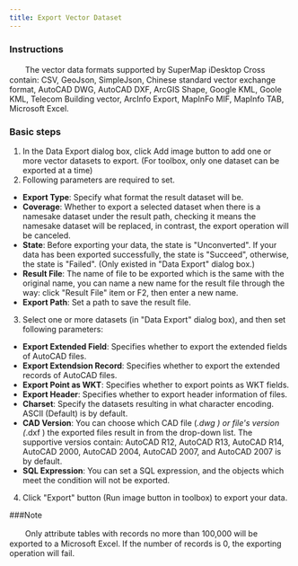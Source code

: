 ```yaml
---
title: Export Vector Dataset
---
```


### Instructions

　　The vector data formats supported by SuperMap iDesktop Cross contain: CSV, GeoJson, SimpleJson, Chinese standard vector exchange format, AutoCAD DWG, AutoCAD DXF, ArcGIS Shape, Google KML, Goole KML, Telecom Building vector, ArcInfo Export, MapInFo MIF, MapInfo TAB, Microsoft Excel. 

### Basic steps

1. In the Data Export dialog box, click Add image button to add one or more vector datasets to export. (For toolbox, only one dataset can be exported at a time)
2. Following parameters are required to set.

 - **Export Type**: Specify what format the result dataset will be.
 - **Coverage**: Whether to export a selected dataset when there is a namesake dataset under the result path, checking it means the namesake dataset will be replaced, in contrast, the export operation will be canceled.
 - **State**: Before exporting your data, the state is "Unconverted". If your data has been exported successfully, the state is "Succeed", otherwise, the state is "Failed". (Only existed in "Data Export" dialog box.)
 - **Result File**: The name of file to be exported which is the same with the original name, you can name a new name for the result file through the way: click "Result File" item or F2, then enter a new name. 
 - **Export Path**: Set a path to save the result file.
3. Select one or more datasets (in "Data Export" dialog box), and then set following parameters:
  - **Export Extended Field**: Specifies whether to export the extended fields of AutoCAD files.
  - **Export Extendsion Record**: Specifies whether to export the extended records of AutoCAD files.   
  - **Export Point as WKT**: Specifies whether to export points as WKT fields. 
  - **Export Header**: Specifies whether to export header information of files.
  - **Charset**: Specify the datasets resulting in what character encoding. ASCII (Default) is by default.
  - **CAD Version**: You can choose which CAD file (*.dwg ) or file's version (*.dxf ) the exported files result in from the drop-down list. The supportive versios contain: AutoCAD R12, AutoCAD R13, AutoCAD R14, AutoCAD 2000, AutoCAD 2004, AutoCAD 2007, and AutoCAD 2007 is by default.    
  - **SQL Expression**: You can set a SQL expression, and the objects which meet the condition will not be exported.

4. Click "Export" button (Run image button in toolbox) to export your data.

###Note

　　Only attribute tables with records no more than 100,000 will be exported to a Microsoft Excel. If the number of records is 0, the exporting operation will fail. 
